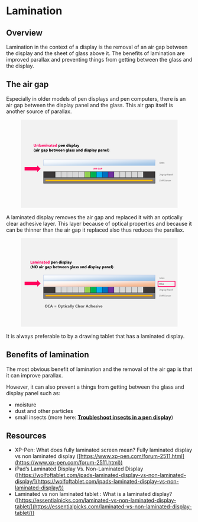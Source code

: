 # Lamination

## Overview

Lamination in the context of a display is the removal of an air gap between the display and the sheet of glass above it. The benefits of lamination are improved parallax and preventing things from getting between the glass and the display.

## The air gap

Especially in older models of pen displays and pen computers, there is an air gap between the display panel and the glass. This air gap itself is another source of parallax.

<figure><img src="../../.gitbook/assets/image (266).png" alt=""><figcaption></figcaption></figure>

A laminated display removes the air gap and replaced it with an optically clear adhesive layer. This layer because of optical properties and because it can be thinner than the air gap it replaced also thus reduces the parallax.

<figure><img src="../../.gitbook/assets/image (55).png" alt=""><figcaption></figcaption></figure>



It is always preferable to by a drawing tablet that has a laminated display.

## Benefits of lamination

The most obvious benefit of lamination and the removal of the air gap is that it can improve parallax.

However, it can also prevent a things from getting between the glass and display panel such as:

* moisture
* dust and other particles
* small insects (more here: [**Troubleshoot insects in a pen display**](../../troubleshooting/troubleshoot-insects-in-a-pen-display.md))&#x20;

## Resources

* XP-Pen: What does fully laminated screen mean? Fully laminated display vs non laminated display ([https://www.xp-pen.com/forum-2511.html](https://www.xp-pen.com/forum-2511.html))
* iPad’s Laminated Display Vs. Non-Laminated Display ([https://wolfoftablet.com/ipads-laminated-display-vs-non-laminated-display/](https://wolfoftablet.com/ipads-laminated-display-vs-non-laminated-display/))
* Laminated vs non laminated tablet : What is a laminated display?([https://essentialpicks.com/laminated-vs-non-laminated-display-tablet/](https://essentialpicks.com/laminated-vs-non-laminated-display-tablet/))






